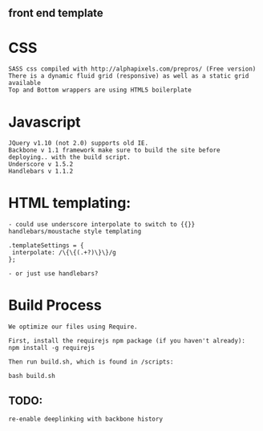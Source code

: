 ## front end template

# CSS
	SASS css compiled with http://alphapixels.com/prepros/ (Free version)
	There is a dynamic fluid grid (responsive) as well as a static grid available
	Top and Bottom wrappers are using HTML5 boilerplate

# Javascript

	JQuery v1.10 (not 2.0) supports old IE.
	Backbone v 1.1 framework make sure to build the site before deploying.. with the build script.
	Underscore v 1.5.2
	Handlebars v 1.1.2

# HTML templating:

	- could use underscore interpolate to switch to {{}} handlebars/moustache style templating
    
    .templateSettings = {
     interpolate: /\{\{(.+?)\}\}/g
    };

	- or just use handlebars?


# Build Process
	We optimize our files using Require.

	First, install the requirejs npm package (if you haven't already):
    npm install -g requirejs

	Then run build.sh, which is found in /scripts:

    bash build.sh



## TODO:
	re-enable deeplinking with backbone history